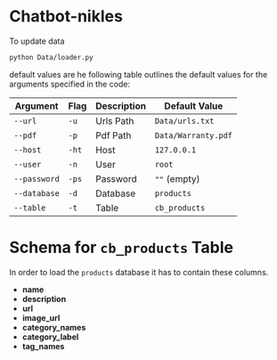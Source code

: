# Chatbot-nikles
To update data
```bash
python Data/loader.py
```
default values are 
he following table outlines the default values for the arguments specified in the code:

| Argument | Flag | Description | Default Value |
|----------|------|-------------|---------------|
| `--url` | `-u` | Urls Path | `Data/urls.txt` |
| `--pdf` | `-p` | Pdf Path | `Data/Warranty.pdf` |
| `--host` | `-ht` | Host | `127.0.0.1` |
| `--user` | `-n` | User | `root` |
| `--password` | `-ps` | Password | `""` (empty) |
| `--database` | `-d` | Database | `products` |
| `--table` | `-t` | Table | `cb_products` |

# Schema for `cb_products` Table

In order to load the `products` database it has to contain these columns.

- **name**
- **description**
- **url**
- **image_url**
- **category_names**
- **category_label**
- **tag_names**


